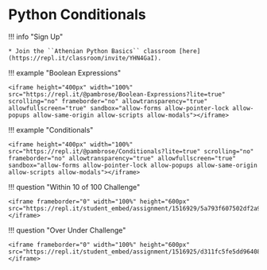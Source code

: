 # Python Conditionals 

!!! info "Sign Up"

    * Join the ``Athenian Python Basics`` classroom [here](https://repl.it/classroom/invite/YHN4GaI).
    
!!! example "Boolean Expressions"

    <iframe height="400px" width="100%" src="https://repl.it/@pambrose/Boolean-Expressions?lite=true" scrolling="no" frameborder="no" allowtransparency="true" allowfullscreen="true" sandbox="allow-forms allow-pointer-lock allow-popups allow-same-origin allow-scripts allow-modals"></iframe>
    
!!! example "Conditionals"
   
    <iframe height="400px" width="100%" src="https://repl.it/@pambrose/Conditionals?lite=true" scrolling="no" frameborder="no" allowtransparency="true" allowfullscreen="true" sandbox="allow-forms allow-pointer-lock allow-popups allow-same-origin allow-scripts allow-modals"></iframe>
    
!!! question "Within 10 of 100 Challenge"

    <iframe frameborder="0" width="100%" height="600px" src="https://repl.it/student_embed/assignment/1516929/5a793f607502df2a92c8c57a4c031932"></iframe>

!!! question "Over Under Challenge"

    <iframe frameborder="0" width="100%" height="600px" src="https://repl.it/student_embed/assignment/1516925/d311fc5fe5dd964084302e4a860e6f93"></iframe>

